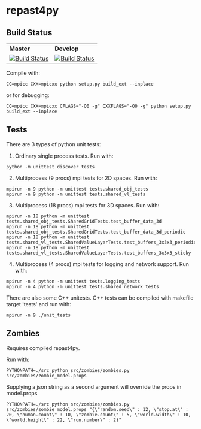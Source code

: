 # repast4py

## Build Status

<table>
  <tr>
    <td><b>Master</b></td>
    <td><b>Develop</b></td>
  </tr>
  <tr>
    <td><a href="https://circleci.com/gh/jozik/repast4py/tree/master"><img src="https://circleci.com/gh/jozik/repast4py/tree/master.svg?style=shield&circle-token=7c12be81746f1285510fd8f96ce5700f6a44ae13" alt="Build Status" /></a></td>
    <td><a href="https://circleci.com/gh/jozik/repast4py/tree/develop"><img src="https://circleci.com/gh/jozik/repast4py/tree/develop.svg?style=shield&circle-token=7c12be81746f1285510fd8f96ce5700f6a44ae13" alt="Build Status" /></a></td>
  </tr>
</table>

Compile with: 

`CC=mpicc CXX=mpicxx python setup.py build_ext --inplace`

or for debugging:

`CC=mpicc CXX=mpicxx CFLAGS="-O0 -g" CXXFLAGS="-O0 -g" python setup.py build_ext --inplace`

## Tests ##

There are 3 types of python unit tests:

1. Ordinary single process tests. Run with:

`python -m unittest discover tests` 

2. Multiprocess (9 procs) mpi tests for 2D spaces. Run with:

```
mpirun -n 9 python -m unittest tests.shared_obj_tests
mpirun -n 9 python -m unittest tests.shared_vl_tests
```

3. Multiprocess (18 procs) mpi tests for 3D spaces. Run with:

```
mpirun -n 18 python -m unittest tests.shared_obj_tests.SharedGridTests.test_buffer_data_3d
mpirun -n 18 python -m unittest tests.shared_obj_tests.SharedGridTests.test_buffer_data_3d_periodic
mpirun -n 18 python -m unittest tests.shared_vl_tests.SharedValueLayerTests.test_buffers_3x3x3_periodic
mpirun -n 18 python -m unittest tests.shared_vl_tests.SharedValueLayerTests.test_buffers_3x3x3_sticky
```

4. Multiprocess (4 procs) mpi tests for logging and network support. Run with:

```
mpirun -n 4 python -m unittest tests.logging_tests
mpirun -n 4 python -m unittest tests.shared_network_tests
```


There are also some C++ unitests. C++ tests can be compiled with makefile target 'tests' and run with:

`mpirun -n 9 ./unit_tests`

## Zombies ##

Requires compiled repast4py.

Run with: 

`PYTHONPATH=./src python src/zombies/zombies.py src/zombies/zombie_model.props`

Supplying a json string as a second argument will override the props in model.props

`PYTHONPATH=./src python src/zombies/zombies.py src/zombies/zombie_model.props "{\"random.seed\" : 12, \"stop.at\" : 20, \"human.count\" : 10, \"zombie.count\" : 5, \"world.width\" : 10, \"world.height\" : 22, \"run.number\" : 2}"`


